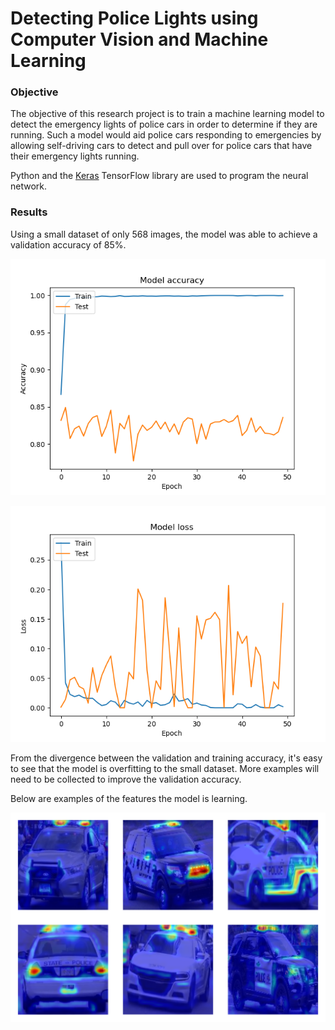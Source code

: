 # Detecting Police Lights using Computer Vision and Machine Learning

### Objective
The objective of this research project is to train a machine learning model to detect the emergency lights of police cars in order to determine if they are running. Such a model would aid police cars responding to emergencies by allowing self-driving cars to detect and pull over for police cars that have their emergency lights running.

Python and the [Keras](https://keras.io/) TensorFlow library are used to program the neural network.

### Results

Using a small dataset of only 568 images, the model was able to achieve a validation accuracy of 85%.

![Validation accuracy](https://raw.githubusercontent.com/timothymatson/Senior-Research-Project/master/val_accuracy.png)

![Validation loss](https://raw.githubusercontent.com/timothymatson/Senior-Research-Project/master/val_loss.png)

From the divergence between the validation and training accuracy, it's easy to see that the model is overfitting to the small dataset. More examples will need to be collected to improve the validation accuracy.

Below are examples of the features the model is learning.

![Activation maps](https://raw.githubusercontent.com/timothymatson/Senior-Research-Project/master/activation_maps.png)
